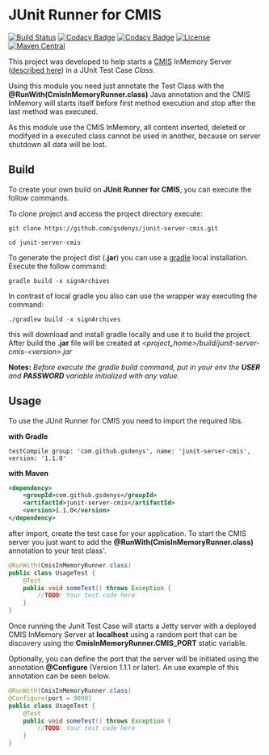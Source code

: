 # JUnit Runner for CMIS


[![Build Status](https://travis-ci.org/gsdenys/junit-server-cmis.svg?branch=master)](https://travis-ci.org/gsdenys/junit-server-cmis) [![Codacy Badge](https://api.codacy.com/project/badge/Coverage/23e85edc3bfd4323af0b671a4bb9f7b6)](https://www.codacy.com/app/gsdenys/junit-server-cmis?utm_source=github.com&utm_medium=referral&utm_content=gsdenys/junit-server-cmis&utm_campaign=Badge_Coverage) [![Codacy Badge](https://api.codacy.com/project/badge/Grade/23e85edc3bfd4323af0b671a4bb9f7b6)](https://www.codacy.com/app/gsdenys/junit-server-cmis?utm_source=github.com&amp;utm_medium=referral&amp;utm_content=gsdenys/junit-server-cmis&amp;utm_campaign=Badge_Grade) [![License](https://img.shields.io/badge/License-Apache%202.0-blue.svg)](https://opensource.org/licenses/Apache-2.0) [![Maven Central](https://maven-badges.herokuapp.com/maven-central/com.github.gsdenys/junit-server-cmis/badge.svg)](https://maven-badges.herokuapp.com/maven-central/com.github.gsdenys/junit-server-cmis)

This project was developed to help starts a [CMIS](https://docs.oasis-open.org/cmis/CMIS/v1.1/CMIS-v1.1.html) InMemory Server ([described here](https://chemistry.apache.org/java/developing/repositories/dev-repositories-inmemory.html)) in a JUnit Test Case _Class_. 

Using this module you need just annotate the Test Class with the **@RunWith(CmisInMemoryRunner.class)** Java annotation and the CMIS InMemory will starts itself before first method execution and stop after the last method was executed.

As this module use the CMIS InMemory, all content inserted, deleted or modifyed in a executed class cannot be used in another, because on server shutdown all data will be lost. 


## Build

To create your own build on **JUnit Runner for CMIS**, you can execute the follow commands.

To clone project and access the project directory execute:

    git clone https://github.com/gsdenys/junit-server-cmis.git
    
    cd junit-server-cmis

To generate the project dist (__.jar__) you can use a [gradle](https://gradle.org/) local installation. Execute the follow command:

    gradle build -x signArchives
    
In contrast of local gradle you also can use the wrapper way executing the command:

    ./gradlew build -x signArchives
 
this will download and install gradle locally and use it to build the project. After build the __.jar__ file will be created at _<project_home>/build/junit-server-cmis-\<version>.jar_

__Notes:__ _Before execute the gradle build command, put in your env the __USER__ and __PASSWORD__ variable initialized with any value._ 

## Usage

To use the JUnit Runner for CMIS you need to import the required libs.

__with Gradle__

```
testCompile group: 'com.github.gsdenys', name: 'junit-server-cmis', version: '1.1.0'
```

__with Maven__

```xml
<dependency>
    <groupId>com.github.gsdenys</groupId>
    <artifactId>junit-server-cmis</artifactId>
    <version>1.1.0</version>
</dependency>
```

after import, create the test case for your application. To start the CMIS server you just want to add the __@RunWith(CmisInMemoryRunner.class)__ annotation to your test class'.

```java
@RunWith(CmisInMemoryRunner.class)
public class UsageTest {
    @Test
    public void someTest() throws Exception {
        //TODO: Your test code here
    }
}
```
Once running the Junit Test Case will starts a Jetty server with a deployed CMIS InMemory Server at __localhost__ using a random port that can be discovery using the __CmisInMemoryRunner.CMIS_PORT__ static variable.


Optionally, you can define the port that the server will be initiated using the annotation __@Configure__ (Version 1.1.1 or later). An use example of this annotation can be seen below.

```java
@RunWith(CmisInMemoryRunner.class)
@Configure(port = 9090)
public class UsageTest {
    @Test
    public void someTest() throws Exception {
        //TODO: Your test code here
    }
}
```
